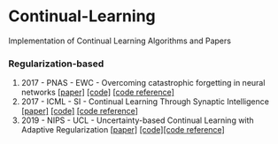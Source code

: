 # Continual-Learning
Implementation of Continual Learning Algorithms and Papers

### Regularization-based

1. 2017 - PNAS - EWC - Overcoming catastrophic forgetting in neural networks [[paper]](https://arxiv.org/abs/1612.00796) [[code]](https://github.com/Minhchuyentoancbn/Continual-Learning/tree/main/EWC) [[code reference]](https://github.com/moskomule/ewc.pytorch)
2. 2017 - ICML - SI - Continual Learning Through Synaptic Intelligence [[paper]](https://arxiv.org/abs/1703.04200) [[code]](https://github.com/Minhchuyentoancbn/Continual-Learning/tree/master/SI) [[code reference]](https://github.com/GT-RIPL/Continual-Learning-Benchmark)
3. 2019 - NIPS - UCL - Uncertainty-based Continual Learning with Adaptive Regularization [[paper]](https://arxiv.org/abs/1905.11614) [[code]](https://github.com/Minhchuyentoancbn/Continual-Learning/tree/master/UCL)[[code reference]](https://github.com/csm9493/UCL)
